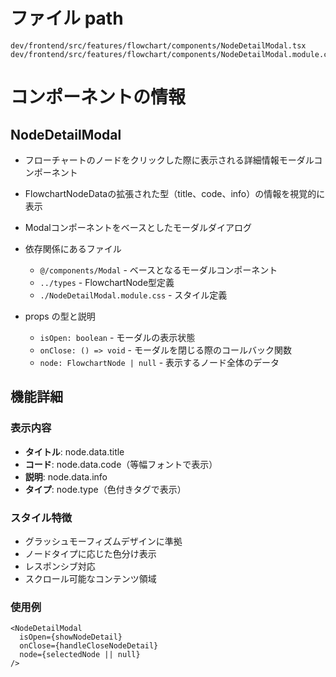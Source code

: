 # ファイル path

```
dev/frontend/src/features/flowchart/components/NodeDetailModal.tsx
dev/frontend/src/features/flowchart/components/NodeDetailModal.module.css
```

# コンポーネントの情報

## NodeDetailModal

- フローチャートのノードをクリックした際に表示される詳細情報モーダルコンポーネント
- FlowchartNodeDataの拡張された型（title、code、info）の情報を視覚的に表示
- Modalコンポーネントをベースとしたモーダルダイアログ

- 依存関係にあるファイル
  - `@/components/Modal` - ベースとなるモーダルコンポーネント
  - `../types` - FlowchartNode型定義
  - `./NodeDetailModal.module.css` - スタイル定義

- props の型と説明
  - `isOpen: boolean` - モーダルの表示状態
  - `onClose: () => void` - モーダルを閉じる際のコールバック関数
  - `node: FlowchartNode | null` - 表示するノード全体のデータ

## 機能詳細

### 表示内容
- **タイトル**: node.data.title
- **コード**: node.data.code（等幅フォントで表示）
- **説明**: node.data.info
- **タイプ**: node.type（色付きタグで表示）

### スタイル特徴
- グラッシュモーフィズムデザインに準拠
- ノードタイプに応じた色分け表示
- レスポンシブ対応
- スクロール可能なコンテンツ領域

### 使用例
```tsx
<NodeDetailModal
  isOpen={showNodeDetail}
  onClose={handleCloseNodeDetail}
  node={selectedNode || null}
/>
```